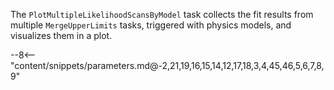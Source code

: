 The `PlotMultipleLikelihoodScansByModel` task collects the fit results from multiple `MergeUpperLimits` tasks, triggered with physics models, and visualizes them in a plot.

<div class="dhi_parameter_table">

--8<-- "content/snippets/parameters.md@-2,21,19,16,15,14,12,17,18,3,4,45,46,5,6,7,8,9"

</div>
